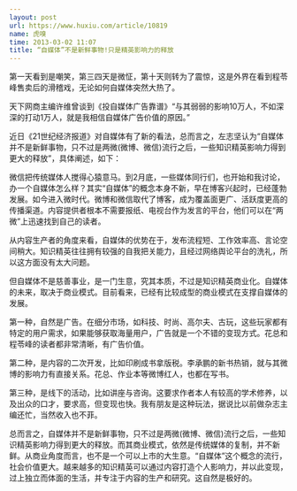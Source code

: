 ```yaml
---
layout: post
url: https://www.huxiu.com/article/10819
name: 虎嗅
time: 2013-03-02 11:07
title: “自媒体”不是新鲜事物!只是精英影响力的释放
---
```

第一天看到是嘲笑，第三四天是微怔，第十天则转为了震惊，这是外界在看到程苓峰售卖后的滑稽戏，无论如何自媒体突然大热了。

天下网商主编许维曾谈到《投自媒体广告靠谱》“与其弱弱的影响10万人，不如深深的打动1万人，就是我相信自媒体广告价值的原因。”

近日《21世纪经济报道》对自媒体有了新的看法，总而言之，左志坚认为“自媒体并不是新鲜事物，只不过是两微(微博、微信)流行之后，一些知识精英影响力得到更大的释放”，具体阐述，如下：

微信把传统媒体人搅得心猿意马。到2月底，一些媒体同行们，也开始和我讨论，办一个自媒体怎么样？其实“自媒体”的概念本身不新，早在博客兴起时，已经蓬勃发展。如今进入微时代。微博和微信取代了博客，成为覆盖面更广、活跃度更高的传播渠道。内容提供者根本不需要报纸、电视台作为发言的平台，他们可以在“两微”上迅速找到自己的读者。

从内容生产者的角度来看，自媒体的优势在于，发布流程短、工作效率高、言论空间稍大。知识精英往往拥有较强的自我把关能力，且经过网络舆论平台的洗礼，所以这方面没有太大问题。

但自媒体不是慈善事业，是一门生意，究其本质，不过是知识精英商业化。自媒体的未来，取决于商业模式。目前看来，已经有比较成型的商业模式在支撑自媒体的发展。

第一种，自然是广告。在细分市场，如科技、时尚、高尔夫、古玩，这些玩家都有特定的用户需求，如果能够获取海量用户，广告就是一个不错的变现方式。花总和程苓峰的读者都非常清晰，有广告价值。

第二种，是内容的二次开发，比如印刷成书拿版税。李承鹏的新书热销，就与其微博的影响力有直接关系。花总、作业本等微博红人，也都在写书。

第三种，是线下的活动，比如讲座与咨询。这要求作者本人有较高的学术修养，以及出众的口才，要求高，但变现也快。我有朋友是这种玩法，据说比以前做杂志主编还忙，当然收入也不菲。

总而言之，自媒体并不是新鲜事物，只不过是两微(微博、微信)流行之后，一些知识精英影响力得到更大的释放。而其商业模式，依然是传统媒体的复制，并不新鲜。从商业角度而言，也不是一个可以上市的大生意。“自媒体”这个概念的流行，社会价值更大。越来越多的知识精英可以通过内容打造个人影响力，并以此变现，过上独立而体面的生活，并专注于内容的生产和研究。这自然是极好的。


